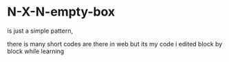 # N-X-N-empty-box

is just a simple pattern,

there is many short codes are there in web but its my code i edited block by block while learning
